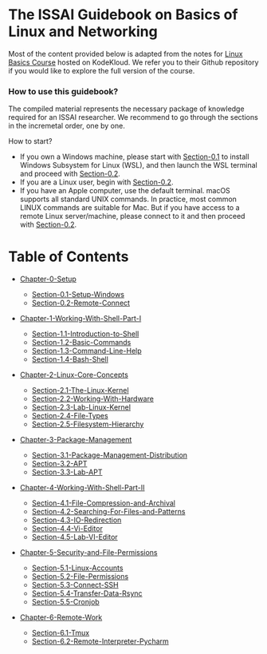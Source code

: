 # The ISSAI Guidebook on Basics of Linux and Networking

Most of the content provided below is adapted from the notes for [Linux Basics Course](https://github.com/kodekloudhub/linux-basics-course) hosted on KodeKloud. We refer you to their Github repository if you would like to explore the full version of the course.

### How to use this guidebook?
The compiled material represents the necessary package of knowledge required for an ISSAI researcher.  We recommend to go through the sections in the incremetal order, one by one.

How to start?
- If you own a Windows machine, please start with [Section-0.1](docs/00-Setup/01-Setup-Windows.md) to install Windows Subsystem for Linux (WSL), and then launch the WSL terminal and proceed with [Section-0.2](docs/00-Setup/02-Remote-Connect.md). 
- If you are a Linux user, begin with [Section-0.2](docs/00-Setup/02-Remote-Connect.md). 
- If you have an Apple computer, use the default terminal. macOS supports all standard UNIX commands. In practice, most common LINUX commands are suitable for Mac. But if you have access to a remote Linux server/machine, please connect to it and then proceed with [Section-0.2](docs/00-Setup/02-Remote-Connect.md). 

# Table of Contents

- [Chapter-0-Setup](docs/00-Setup)
  
  - [Section-0.1-Setup-Windows](docs/00-Setup/01-Setup-Windows.md)
  - [Section-0.2-Remote-Connect](docs/00-Setup/02-Remote-Connect.md)

- [Chapter-1-Working-With-Shell-Part-I](docs/01-Working-With-Shell-Part-I)

  - [Section-1.1-Introduction-to-Shell](docs/01-Working-With-Shell-Part-I/01-Introduction-to-Shell.md)
  - [Section-1.2-Basic-Commands](docs/01-Working-With-Shell-Part-I/02-Basic-Commands.md)
  - [Section-1.3-Command-Line-Help](docs/01-Working-With-Shell-Part-I/03-Command-Line-Help.md)
  - [Section-1.4-Bash-Shell](docs/01-Working-With-Shell-Part-I/04-Bash-Shell.md)

- [Chapter-2-Linux-Core-Concepts](docs/02-Linux-Core-Concepts)

  - [Section-2.1-The-Linux-Kernel](docs/02-Linux-Core-Concepts/01-The-Linux-Kernel.md)
  - [Section-2.2-Working-With-Hardware](docs/02-Linux-Core-Concepts/02-Working-with-hardware.md)
  - [Section-2.3-Lab-Linux-Kernel](docs/02-Linux-Core-Concepts/03-Lab-Linux-Kernel.md)
  - [Section-2.4-File-Types](docs/02-Linux-Core-Concepts/04-File-Types.md)
  - [Section-2.5-Filesystem-Hierarchy](docs/02-Linux-Core-Concepts/05-Filesystem-Hierarchy.md)
  
- [Chapter-3-Package-Management](docs/03-Package-Management)

  - [Section-3.1-Package-Management-Distribution](docs/03-Package-Mangement/01-Package-Management-Distribution.md)
  - [Section-3.2-APT](docs/03-Package-Mangement/02-APT.md)
  - [Section-3.3-Lab-APT](docs/03-Package-Mangement/03-Lab-APT.md)


- [Chapter-4-Working-With-Shell-Part-II](docs/04-Working-With-Shell-Part-II)

  - [Section-4.1-File-Compression-and-Archival](docs/04-Working-With-Shell-Part-II/01-File-Compression-and-Archival.md)
  - [Section-4.2-Searching-For-Files-and-Patterns](docs/04-Working-With-Shell-Part-II/02-Searching-for-files-and-patterns.md)
  - [Section-4.3-IO-Redirection](docs/04-Working-With-Shell-Part-II/03-IO-Redirection.md)
  - [Section-4.4-Vi-Editor](docs/04-Working-With-Shell-Part-II/04-Vi-Editor.md)
  - [Section-4.5-Lab-VI-Editor](docs/04-Working-With-Shell-Part-II/05-Lab-VI-Editor.md)

- [Chapter-5-Security-and-File-Permissions](docs/05-Security-and-File-Permissions)

  - [Section-5.1-Linux-Accounts](docs/05-Security-and-File-Permissions/01-Linux-Accounts.md)
  - [Section-5.2-File-Permissions](docs/05-Security-and-File-Permissions/02-File-Permissions.md)
  - [Section-5.3-Connect-SSH](docs/05-Security-and-File-Permissions/03-SSH.md)
  - [Section-5.4-Transfer-Data-Rsync](docs/05-Security-and-File-Permissions/04-Rsync.md)
  - [Section-5.5-Cronjob](docs/05-Security-and-File-Permissions/05-Cronjob.md)
  

- [Chapter-6-Remote-Work](docs/08-Remote-Work)
  - [Section-6.1-Tmux](docs/08-Remote-Work/01-Tmux.md)
  - [Section-6.2-Remote-Interpreter-Pycharm](02-Remote-Interpreter-Pycharm.md)

